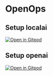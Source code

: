 # OpenOps

## Setup localai
[![Open in Gitpod](https://gitpod.io/button/open-in-gitpod.svg)](https://gitpod.io/#backend=localai/https://github.com/crspeller/openops)


## Setup openai
[![Open in Gitpod](https://gitpod.io/button/open-in-gitpod.svg)](https://gitpod.io/#backend=openai/https://github.com/crspeller/openops)
